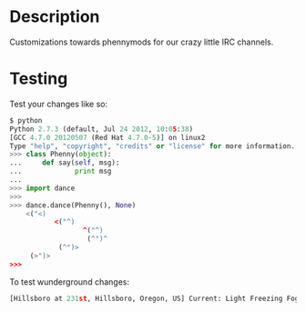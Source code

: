 Description
===========

Customizations towards phennymods for our crazy little IRC channels.

Testing
=======

Test your changes like so:

```python
$ python
Python 2.7.3 (default, Jul 24 2012, 10:05:38)
[GCC 4.7.0 20120507 (Red Hat 4.7.0-5)] on linux2
Type "help", "copyright", "credits" or "license" for more information.
>>> class Phenny(object):
...     def say(self, msg):
...             print msg
...
>>> import dance
>>>
>>> dance.dance(Phenny(), None)
    <("<)
           <("^)
                  ^("^)
                   (^")^
            (^")>
     (>")>
>>>
```

To test wunderground changes:

```python wunderground.py pws:KORHILLS16
[Hillsboro at 231st, Hillsboro, Oregon, US] Current: Light Freezing Fog 24.2F, -4.3C Humidity: 98%, Wind: Calm
```
